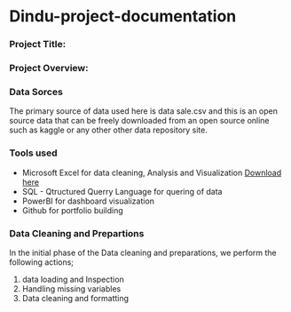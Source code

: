 # Dindu-project-documentation

### Project Title: 

### Project Overview: 

### Data Sorces
The primary source of data used here is data sale.csv and this is an open source data that can be freely downloaded from an open source online such as kaggle or any other other data repository site.

### Tools used
- Microsoft Excel for data cleaning, Analysis and Visualization [Download here](https://www.microsoft.com)
- SQL - Qtructured Querry Language for quering of data
- PowerBI for dashboard visualization
- Github for portfolio building

### Data  Cleaning and Prepartions
In the initial phase of the Data cleaning and preparations, we perform the following actions;
1. data loading and Inspection
2. Handling missing variables
3. Data cleaning and formatting
